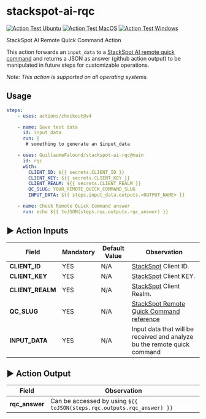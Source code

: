 # stackspot-ai-rqc

[![Action Test Ubuntu](https://github.com/GuillaumeFalourd/stackspot-ai-rqc/actions/workflows/action-test-ubuntu.yaml/badge.svg)](https://github.com/GuillaumeFalourd/stackspot-ai-rqc/actions/workflows/action-test-ubuntu.yaml) [![Action Test MacOS](https://github.com/GuillaumeFalourd/stackspot-ai-rqc/actions/workflows/action-test-macos.yaml/badge.svg)](https://github.com/GuillaumeFalourd/stackspot-ai-rqc/actions/workflows/action-test-macos.yaml) [![Action Test Windows](https://github.com/GuillaumeFalourd/stackspot-ai-rqc/actions/workflows/action-test-windows.yaml/badge.svg)](https://github.com/GuillaumeFalourd/stackspot-ai-rqc/actions/workflows/action-test-windows.yaml)

StackSpot AI Remote Quick Command Action

This action forwards an `input_data` to a [StackSpot AI remote quick command](https://ai.stackspot.com/docs/pt-br/quick-commands/create-remote-qc) and returns a JSON as answer (github action output) to be manipulated in future steps for customizable operations.

_Note: This action is supported on all operating systems._

## Usage

```yaml
steps:
    - uses: actions/checkout@v4

    - name: Save test data
      id: input_data
      run: |
       # something to generate an $input_data

    - uses: GuillaumeFalourd/stackspot-ai-rqc@main
      id: rqc
      with:
        CLIENT_ID: ${{ secrets.CLIENT_ID }}
        CLIENT_KEY: ${{ secrets.CLIENT_KEY }}
        CLIENT_REALM: ${{ secrets.CLIENT_REALM }}
        QC_SLUG: YOUR_REMOTE_QUICK_COMMAND_SLUG
        INPUT_DATA: ${{ steps.input_data.outputs.<OUTPUT_NAME> }}

    - name: Check Remote Quick Command answer
      run: echo ${{ toJSON(steps.rqc.outputs.rqc_answer) }}
```

## ▶️ Action Inputs

Field | Mandatory | Default Value | Observation
------------ | ------------  | ------------- | -------------
**CLIENT_ID** | YES | N/A | [StackSpot](https://stackspot.com/en/settings/access-token) Client ID.
**CLIENT_KEY** | YES | N/A |[StackSpot](https://stackspot.com/en/settings/access-token) Client KEY.
**CLIENT_REALM** | YES | N/A |[StackSpot](https://stackspot.com/en/settings/access-token) Client Realm.
**QC_SLUG** | YES | N/A | [StackSpot Remote Quick Command reference](https://ai.stackspot.com/docs/pt-br/quick-commands/create-remote-qc)
**INPUT_DATA** | YES | N/A | Input data that will be received and analyze bu the remote quick command

## ▶️ Action Output

Field | Observation
------------  | -------------
**rqc_answer** | Can be accessed by using `${{ toJSON(steps.rqc.outputs.rqc_answer) }}`
